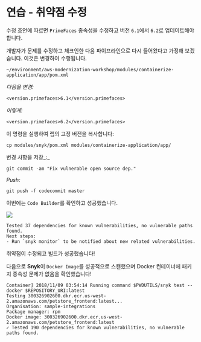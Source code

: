 # 연습 - 취약점 수정

수정 조언에 따르면 `PrimeFaces` 종속성을 수정하고 버전 `6.1`에서 `6.2`로 업데이트해야 합니다.

개발자가 문제를 수정하고 체크인한 다음 파이프라인으로 다시 들어왔다고 가정해 보겠습니다. 이것은 변경하여 수행됩니다.

`~/environment/aws-modernization-workshop/modules/containerize-application/app/pom.xml`

_다음을 변경:_

```
<version.primefaces>6.1</version.primefaces>
```

_이렇게:_

```
<version.primefaces>6.2</version.primefaces>
```

이 명령을 실행하여 랩의 고정 버전을 복사합니다:

```
cp modules/snyk/pom.xml modules/containerize-application/app/
```

변경 사항을 저장_:_

```
git commit -am "Fix vulnerable open source dep."
```

_Push:_

```
git push -f codecommit master
```

이번에는 `Code Builder`를 확인하고 성공했습니다.

![](https://partner-workshop-assets.s3.us-east-2.amazonaws.com/snyk\_4b\_build.png)

```
Tested 37 dependencies for known vulnerabilities, no vulnerable paths found.
Next steps:
- Run `snyk monitor` to be notified about new related vulnerabilities.
```

취약점이 수정되고 빌드가 성공했습니다!

다음으로 **Snyk**이 `Docker Image`를 성공적으로 스캔했으며 Docker 컨테이너에 패키지 종속성 문제가 없음을 확인했습니다!

```
Container] 2018/11/09 03:54:14 Running command $PWDUTILS/snyk test --docker $REPOSITORY_URI:latest
Testing 300326902600.dkr.ecr.us-west-2.amazonaws.com/petstore_frontend:latest...
Organisation: sample-integrations
Package manager: rpm
Docker image: 300326902600.dkr.ecr.us-west-2.amazonaws.com/petstore_frontend:latest
✓ Tested 190 dependencies for known vulnerabilities, no vulnerable paths found.
```

